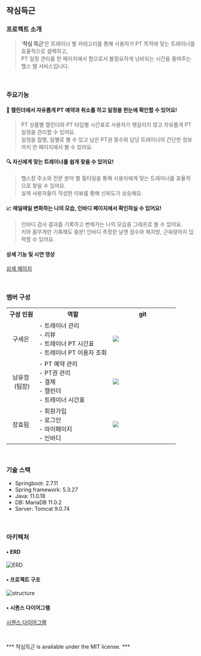 ## 작심득근

### 프로젝트 소개

> ‘**작심 득근**’은 트레이너 별 카테고리를 통해 사용자가 PT 목적에 맞는 트레이너를 효율적으로 셀렉하고,<br> PT 일정 관리를 한 페이지에서 함으로서 불필요하게 낭비되는 시간을 줄여주는 헬스 웹 서비스입니다.


<br>

### 주요기능

#### 📆 캘린더에서 자유롭게 PT 예약과 취소를 하고 일정을 한눈에 확인할 수 있어요!</h3>

>PT 상품별 캘린더와 PT 타입별 시간표로 사용자가 헷갈리지 않고 자유롭게 PT일정을 관리할 수 있어요.
<br>일정을 월별, 일별로 볼 수 있고 남은 PT권 횟수와 담당 트레이너의 간단한 정보까지 한 페이지에서 볼 수 있어요.

#### 🔍 자신에게 맞는 트레이너를 쉽게 찾을 수 있어요!</h3>

>헬스장 주소와 전문 분야 별 필터링을 통해 사용자에게 맞는 트레이너를 효율적으로 찾을 수 있어요.
<br>실제 사용자들이 작성한 리뷰를 통해 신뢰도가 상승해요.

#### 📈 매일매일 변화하는 나의 모습, 인바디 페이지에서 확인하실 수 있어요!</h3>

>인바디 검사 결과를 기록하고 변해가는 나의 모습을 그래프로 볼 수 있어요.
<br>키와 몸무게만 기록해도 충분! 인바디 측정한 날엔 점수와 체지방, 근육량까지 입력할 수 있어요.


#### 상세 기능 및 시연 영상

[상세 페이지](./docs/detail_func.md)

<br>

### 멤버 구성

<table>
    <tr>
        <th>구성 인원</th>
        <th>역할</th>
        <th>git</th>
    </tr>
    <tr>
        <td>&nbsp&nbsp구세은</td>
        <td>- 트레이너 관리<br>- 리뷰<br>- 트레이너 PT 시간표<br>- 트레이너 PT 이용자 조회</td>
        <td width="160px"><a href="https://github.com/gse96"><img src="https://avatars.githubusercontent.com/u/80148941?v=4"/></a></td>
    </tr>
    <tr>
        <td>&nbsp&nbsp남유정<br>&nbsp&nbsp&nbsp(팀장)</br></td>
        <td>- PT 예약 관리<br>- PT권 관리<br>- 결제<br>- 캘린더<br>- 트레이너 시간표</td>
        <td width="160px"><a href="https://github.com/uzhjd"><img src="https://avatars.githubusercontent.com/u/73466440?v=4"/></a></td>
    </tr>
    <tr>
        <td>&nbsp&nbsp장효림</td>
        <td>- 회원가입<br>- 로그인<br>- 마이페이지<br>- 인바디</td>
        <td width="160px"><a href="https://github.com/JorimJoram"><img src="https://avatars.githubusercontent.com/u/107216416?v=4"/></a></td>
    </tr>
</table>

<br>

### 기술 스택
 
- Springboot: 2.7.11
- Spring framework: 5.3.27
- Java: 11.0.18
- DB: MariaDB 11.0.2
- Server: Tomcat 9.0.74

<br>

### 아키텍처


#### • ERD
![ERD](./docs/img/ERD.png)

#### • 프로젝트 구조
![structure](./docs/img/Structure.png)


#### • 시퀀스 다이어그램
[시퀀스 다이어그램](./docs/sequence.md)

<br>


*** 작심득근 is available under the MIT license. ***
